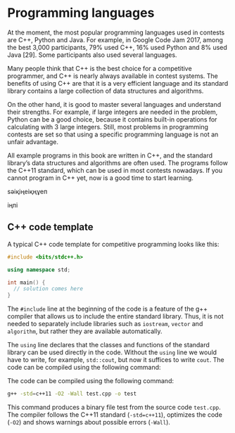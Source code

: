 # Programming languages

At the moment, the most popular programming languages used in contests are C++, Python and Java. For example, in Google Code Jam 2017, among the best 3,000 participants, 79% used C++, 16% used Python and 8% used Java \[29\]. Some participants also used several languages.

Many people think that C++ is the best choice for a competitive programmer, and C++ is nearly always available in contest systems. The benefits of using C++ are that it is a very efficient language and its standard library contains a large collection of data structures and algorithms.

On the other hand, it is good to master several languages and understand their strengths. For example, if large integers are needed in the problem, Python can be a good choice, because it contains built-in operations for calculating with 3 large integers. Still, most problems in programming contests are set so that using a specific programming language is not an unfair advantage.

All example programs in this book are written in C++, and the standard library’s data structures and algorithms are often used. The programs follow the C++11 standard, which can be used in most contests nowadays. If you cannot program in C++ yet, now is a good time to start learning.

sәіқіңеіқңұеп

іңпі



## C++ code template

A typical C++ code template for competitive programming looks like this:

```cpp
#include <bits/stdc++.h>

using namespace std;

int main() {
  // solution comes here
}
```

The `#include` line at the beginning of the code is a feature of the g++ compiler that allows us to include the entire standard library. Thus, it is not needed to separately include libraries such as `iostream`, `vector` and `algorithm`, but rather they are available automatically.

The `using` line declares that the classes and functions of the standard library can be used directly in the code. Without the `using` line we would have to write, for example, `std::cout`, but now it suffices to write `cout`. The code can be compiled using the following command:

The code can be compiled using the following command:

```bash
g++ -std=c++11 -O2 -Wall test.cpp -o test
```

This command produces a binary file test from the source code `test.cpp`. The compiler follows the C++11 standard \(`-std=c++11`\), optimizes the code \(`-O2`\) and shows warnings about possible errors \(`-Wall`\).

